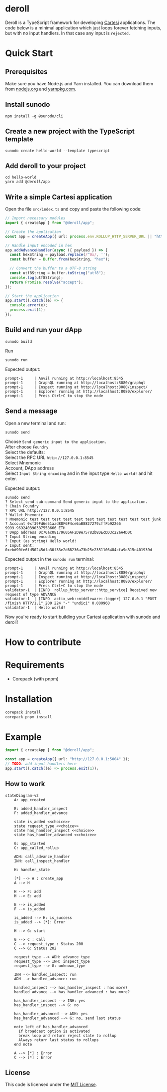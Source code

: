 # deroll

Deroll is a TypeScript framework for developing [Cartesi](https://cartesi.io) applications.
The code below is a minimal application which just loops forever fetching inputs, but with no input handlers. In that case any input is `rejected`.

# Quick Start

## Prerequisites
Make sure you have Node.js and Yarn installed. You can download them from [nodejs.org](https://nodejs.org/) and [yarnpkg.com](https://yarnpkg.com/).

## Install sunodo

```shell
npm install -g @sunodo/cli
```

## Create a new project with the TypeScript template
```shell
sunodo create hello-world --template typescript
```

## Add deroll to your project
```shell
cd hello-world
yarn add @deroll/app
```

## Write a simple Cartesi application
Open the file `src/index.ts` and copy and paste the following code:

```ts
// Import necessary modules
import { createApp } from "@deroll/app";

// Create the application
const app = createApp({ url: process.env.ROLLUP_HTTP_SERVER_URL || "http://127.0.0.1:5004" });

// Handle input encoded in hex
app.addAdvanceHandler(async ({ payload }) => {
  const hexString = payload.replace(/^0x/, '');
  const buffer = Buffer.from(hexString, "hex");

  // Convert the buffer to a UTF-8 string
  const utf8String = buffer.toString("utf8");
  console.log(utf8String);
  return Promise.resolve("accept");
});

// Start the application
app.start().catch((e) => {
  console.error(e);
  process.exit(1);
});
```

## Build and run your dApp
```shell
sunodo build
```
Run
```shell
sunodo run
```
Expected output:
```shell
prompt-1     | Anvil running at http://localhost:8545
prompt-1     | GraphQL running at http://localhost:8080/graphql
prompt-1     | Inspect running at http://localhost:8080/inspect/
prompt-1     | Explorer running at http://localhost:8080/explorer/
prompt-1     | Press Ctrl+C to stop the node
```

## Send a message

Open a new terminal and run:
```shell
sunodo send
```
Choose `Send generic input to the application.`  
After choose `Foundry`  
Select the defaults:  
Select the RPC URL `http://127.0.0.1:8545`  
Select Mnemonic  
Account, DApp address  
Select `Input String encoding` and in the input type `Hello world!` and hit enter.

Expected output:
```shell
sunodo send
? Select send sub-command Send generic input to the application.
? Chain Foundry
? RPC URL http://127.0.0.1:8545
? Wallet Mnemonic
? Mnemonic test test test test test test test test test test test junk
? Account 0xf39Fd6e51aad88F6F4ce6aB8827279cffFb92266 9999.969240390387558666 ETH
? DApp address 0x70ac08179605AF2D9e75782b8DEcDD3c22aA4D0C
? Input String encoding
? Input (as string) Hello world!
✔ Input sent: 0xebd90fe6fd50245dfa30f33e2d68236a73b25e2351106484cfa9d815e401939d
```

Expected output in the `sunodo run` terminal:
```shell
prompt-1     | Anvil running at http://localhost:8545
prompt-1     | GraphQL running at http://localhost:8080/graphql
prompt-1     | Inspect running at http://localhost:8080/inspect/
prompt-1     | Explorer running at http://localhost:8080/explorer/
prompt-1     | Press Ctrl+C to stop the node
validator-1  | [INFO  rollup_http_server::http_service] Received new request of type ADVANCE
validator-1  | [INFO  actix_web::middleware::logger] 127.0.0.1 "POST /finish HTTP/1.1" 200 224 "-" "undici" 0.000960
validator-1  | Hello world!
```

Now you're ready to start building your Cartesi application with sunodo and deroll!

# How to contribute

# Requirements
- Corepack (with pnpm)


# Installation
```sh
corepack install
corepack pnpm install
```


# Example

```typescript
import { createApp } from "@deroll/app";

const app = createApp({ url: "http://127.0.0.1:5004" });
// TODO: add input handlers here
app.start().catch((e) => process.exit(1));
```

## How to work

```mermaid
stateDiagram-v2
    A: app_created

    E: added_handler_inspect
    F: added_handler_advance

    state is_added <<choice>>
    state request_type <<choice>>
    state has_handler_inspect <<choice>>
    state has_handler_advanced <<choice>>
    
    G: app_started
    C: app_called_rollup

    ADH: call_advance_handler
    INH: call_inspect_handler

    H: handler_state

    [*] --> A : create_app
    A --> H
    
    H --> F: add
    H --> E: add
    
    E --> is_added
    F --> is_added

    is_added --> H: is_success
    is_added --> [*]: Error

    H --> G: start

    G --> C : Call
    C --> request_type : Status 200
    C --> G: Status 202

    request_type --> ADH: advance_type
    request_type --> INH: inspect_type
    request_type --> G: unknown_type

    INH --> handled_inspect: run
    ADH --> handled_advance: run

    handled_inspect --> has_handler_inspect : has more?
    handled_advance --> has_handler_advanced : has more?

    has_handler_inspect --> INH: yes
    has_handler_inspect --> G: no
    
    has_handler_advanced --> ADH: yes
    has_handler_advanced --> G: no, send last status

    note left of has_handler_advanced
      If broadcast option is activated
      break loop and return reject state to rollup
      Always return last status to rollups
    end note

    A --> [*] : Error
    C --> [*] : Error
```

## License

This code is licensed under the [MIT License](./LICENSE).
